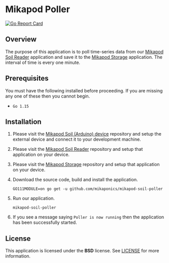 # Mikapod Poller
[![Go Report Card](https://goreportcard.com/badge/github.com/mikaponics/mikapod-soil-poller)](https://goreportcard.com/report/github.com/mikaponics/mikapod-soil-poller)

## Overview

The purpose of this application is to poll time-series data from our [Mikapod Soil Reader](https://github.com/mikaponics/mikapod-soil-reader) application and save it to the [Mikapod Storage](https://github.com/mikaponics/mikapod-storage) application. The interval of time is every one minute.

## Prerequisites

You must have the following installed before proceeding. If you are missing any one of these then you cannot begin.

* ``Go 1.15``

## Installation

1. Please visit the [Mikapod Soil (Arduino) device](https://github.com/mikaponics/mikapod-soil-arduino) repository and setup the external device and connect it to your development machine.

2. Please visit the [Mikapod Soil Reader](https://github.com/mikaponics/mikapod-soil-reader) repository and setup that application on your device.

3. Please visit the [Mikapod Storage](https://github.com/mikaponics/mikapod-storage) repository and setup that application on your device.

4. Download the source code, build and install the application.

    ```
    GO111MODULE=on go get -u github.com/mikaponics/mikapod-soil-poller
    ```

5. Run our application.

    ```
    mikapod-soil-poller
    ```

6. If you see a message saying ``Poller is now running`` then the application has been successfully started.

## License

This application is licensed under the **BSD** license. See [LICENSE](LICENSE) for more information.
